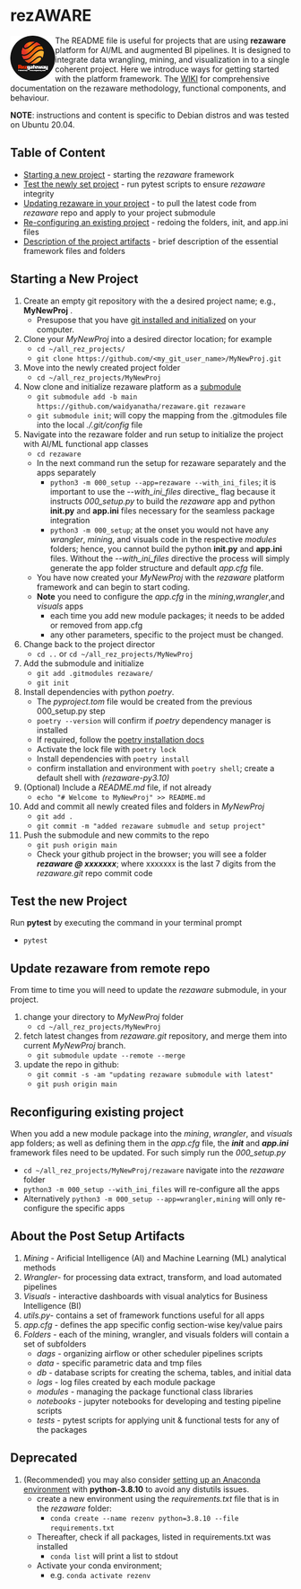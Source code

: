 # rezAWARE

<img align="left" width="80" height="80" src="./img/rezgate_logo.png">

The README file is useful for projects that are using __rezaware__ platform for AI/ML and augmented BI pipelines. It is designed to integrate data wrangling, mining, and visualization in to a single coherent project. Here we introduce ways for getting started with the platform framework. The [WIKI](/wiki) for comprehensive documentation on the rezaware methodology, functional components, and behaviour.

__NOTE__: instructions and content is specific to Debian distros and was tested on Ubuntu 20.04.

## Table of Content
* [Starting a new project](#starting-a-new-project) - starting the _rezaware_ framework 
* [Test the newly set project](#test-the-new-project) - run pytest scripts to ensure _rezaware_ integrity
* [Updating rezaware in your project](#update-rezaware-from-remote-repo) - to pull the latest code from _rezaware_ repo and apply to your project submodule
* [Re-configuring an existing project](#reconfiguring-existing-project) - redoing the folders, init, and app.ini files
* [Description of the project artifacts](#about-the-post-setup-artifacts) - brief description of the essential framework files and folders

## Starting a New Project
1. Create an empty git repository with the a desired project name; e.g., __MyNewProj__ . 
   * Presupose that you have [git installed and initialized]([https://phoenixnap.com/kb/how-to-install-git-on-ubuntu](https://git-scm.com/book/en/v2/Getting-Started-Installing-Git)) on your computer.
1. Clone your _MyNewProj_ into a desired director location; for example
   * ```cd ~/all_rez_projects/```
   * ```git clone https://github.com/<my_git_user_name>/MyNewProj.git```
1. Move into the newly created project folder
   * ```cd ~/all_rez_projects/MyNewProj```
1. Now clone and initialize rezaware platform as a [submodule](https://github.blog/2016-02-01-working-with-submodules/)
   * ```git submodule add -b main https://github.com/waidyanatha/rezaware.git rezaware```
   * ```git submodule init```; will copy the mapping from the .gitmodules file into the local _./.git/config_ file
1. Navigate into the rezaware folder and run setup to initialize the project with AI/ML functional app classes
   * ```cd rezaware```
   * In the next command run the setup for rezaware separately and the apps separately
      - ```python3 -m 000_setup --app=rezaware --with_ini_files```; it is important to use the _--with_ini_files_ directive_ flag because it instructs _000_setup.py_ to build the _rezaware_ app and python __init.py__ and __app.ini__ files necessary for the seamless package integration 
      - ```python3 -m 000_setup```; at the onset you would not have any _wrangler_, _mining_, and visuals code in the respective _modules_ folders; hence, you cannot build the python __init.py__ and __app.ini__ files. Without  the _--with_ini_files_ directive the process will simply generate the app folder structure and default _app.cfg_ file. 
   * You have now created your _MyNewProj_ with the _rezaware_ platform framework and can begin to start coding.
   * __Note__ you need to configure the _app.cfg_ in the _mining_,_wrangler_,and _visuals_ apps
      - each time you add new module packages; it needs to be added or removed from app.cfg
      - any other parameters, specific to the project must be changed.
1. Change back to the project director
   * ```cd ..``` or ```cd ~/all_rez_projects/MyNewProj```
1. Add the submodule and initialize
   * ```git add .gitmodules rezaware/```
   * ```git init```
1. Install dependencies with python _poetry_. 
   * The _pyproject.tom_ file would be created from the previous 000_setup.py step
   * ```poetry --version``` will confirm if _poetry_ dependency manager is installed
   * If required, follow the [poetry installation docs](https://python-poetry.org/docs/)
   * Activate the lock file with ```poetry lock```
   * Install dependencies with ```poetry install```
   * confirm installation and environment with ```poetry shell```; create a default shell with _(rezaware-py3.10)_
1. (Optional) Include a _README.md_ file, if not already
   * ```echo "# Welcome to MyNewProj" >> README.md```
1. Add and commit all newly created files and folders in _MyNewProj_
   * ```git add .```
   * ```git commit -m "added rezaware submudle and setup project"```
1. Push the submodule and new commits to the repo
   * ```git push origin main```
   * Check your github project in the browser; you will see a folder ___rezaware @ xxxxxxx___; where xxxxxxx is the last 7 digits from the _rezaware.git_ repo commit code 

## Test the new Project
Run __pytest__ by executing the command in your terminal prompt
* ```pytest```

## Update rezaware from remote repo
From time to time you will need to update the _rezaware_ submodule, in your project. 
1. change your directory to _MyNewProj_ folder
   * ```cd ~/all_rez_projects/MyNewProj```
1. fetch latest changes from _rezaware.git_ repository, and merge them into current _MyNewProj_ branch.
   * ```git submodule update --remote --merge```
1. update the repo in github:
   * ```git commit -s -am "updating rezaware submodule with latest"```
   * ```git push origin main```

## Reconfiguring existing project

When you add a new module package into the _mining_, _wrangler_, and _visuals_ app folders; as well as defining them in the _app.cfg_ file, the ___init___ and ___app.ini___ framework files need to be updated. For such simply run the _000_setup.py_
* ```cd ~/all_rez_projects/MyNewProj/rezaware``` navigate into the _rezaware_ folder
* ```python3 -m 000_setup --with_ini_files``` will re-configure all the apps
* Alternatively ```python3 -m 000_setup --app=wrangler,mining``` will only re-configure the specific apps


## About the Post Setup Artifacts

1. _Mining_ - Arificial Intelligence (AI) and Machine Learning (ML) analytical methods
1. _Wrangler_- for processing data extract, transform, and load automated pipelines
1. _Visuals_ - interactive dashboards with visual analytics for Business Intelligence (BI)
1. _utils.py_- contains a set of framework functions useful for all apps
1. _app.cfg_ - defines the app specific config section-wise key/value pairs
1. _Folders_ - each of the mining, wrangler, and visuals folders will contain a set of subfolders 
   * _dags_ - organizing airflow or other scheduler pipelines scripts
   * _data_ - specific parametric data and tmp files
   * _db_ - database scripts for creating the schema, tables, and initial data
   * _logs_ - log files created by each module package
   * _modules_ - managing the package functional class libraries
   * _notebooks_ - jupyter notebooks for developing and testing pipeline scripts
   * _tests_ - pytest scripts for applying unit & functional tests for any of the packages


## Deprecated
1. (Recommended) you may also consider [setting up an Anaconda environment](https://salishsea-meopar-docs.readthedocs.io/en/latest/work_env/python3_conda_environment.html) with __python-3.8.10__ to avoid any distutils issues.
   * create a new environment using the _requirements.txt_ file that is in the _rezaware_ folder:
      - ```conda create --name rezenv python=3.8.10 --file requirements.txt```
   * Thereafter, check if all packages, listed in requirements.txt was installed
      - ```conda list``` will print a list to stdout
   * Activate your conda environment;
      - e.g. ```conda activate rezenv```
